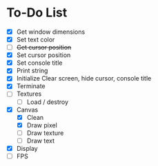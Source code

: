# To-Do List

- [x] Get window dimensions
- [x] Set text color
- [ ] ~~Get cursor position~~
- [x] Set cursor position
- [x] Set console title
- [x] Print string
- [x] Initialize
    Clear screen, hide cursor, console title
- [x] Terminate
- [ ] Textures
    + [ ] Load / destroy
- [x] Canvas
    + [x] Clean
    + [x] Draw pixel
    + [ ] Draw texture
    + [ ] Draw text
- [x] Display 
- [ ] FPS
